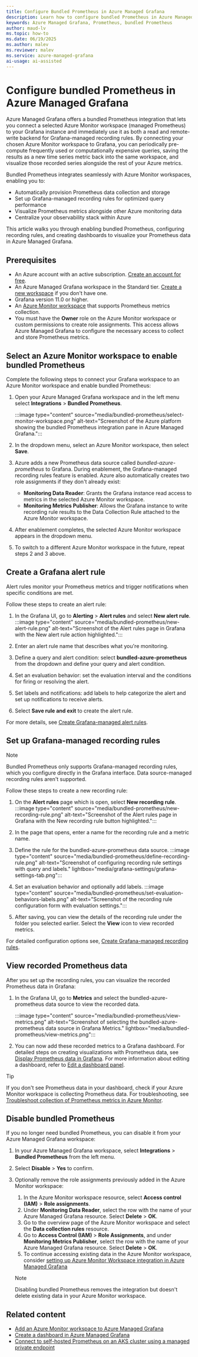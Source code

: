 ```yaml
---
title: Configure Bundled Prometheus in Azure Managed Grafana
description: Learn how to configure bundled Prometheus in Azure Managed Grafana. This guide covers enabling the integration, setting up Grafana-managed recording rules, and visualizing Prometheus metrics.
keywords: Azure Managed Grafana, Prometheus, bundled Prometheus
author: maud-lv
ms.topic: how-to
ms.date: 06/19/2025
ms.author: malev
ms.reviewer: malev
ms.service: azure-managed-grafana
ai-usage: ai-assisted
---
```


# Configure bundled Prometheus in Azure Managed Grafana

Azure Managed Grafana offers a bundled Prometheus integration that lets you connect a selected Azure Monitor workspace (managed Prometheus) to your Grafana instance and immediately use it as both a read and remote-write backend for Grafana-managed recording rules. By connecting your chosen Azure Monitor workspace to Grafana, you can periodically pre-compute frequently used or computationally expensive queries, saving the results as a new time series metric back into the same workspace, and visualize those recorded series alongside the rest of your Azure metrics.

Bundled Prometheus integrates seamlessly with Azure Monitor workspaces, enabling you to:

- Automatically provision Prometheus data collection and storage
- Set up Grafana-managed recording rules for optimized query performance  
- Visualize Prometheus metrics alongside other Azure monitoring data
- Centralize your observability stack within Azure

This article walks you through enabling bundled Prometheus, configuring recording rules, and creating dashboards to visualize your Prometheus data in Azure Managed Grafana.

## Prerequisites

- An Azure account with an active subscription. [Create an account for free](https://azure.microsoft.com/free).
- An Azure Managed Grafana workspace in the Standard tier. [Create a new workspace](./quickstart-managed-grafana-portal.md) if you don't have one.
- Grafana version 11.0 or higher.
- An [Azure Monitor workspace](/azure/azure-monitor/essentials/azure-monitor-workspace-overview) that supports Prometheus metrics collection.
- You must have the **Owner** role on the Azure Monitor workspace or custom permissions to create role assignments. This access allows Azure Managed Grafana to configure the necessary access to collect and store Prometheus metrics.

## Select an Azure Monitor workspace to enable bundled Prometheus

Complete the following steps to connect your Grafana workspace to an Azure Monitor workspace and enable bundled Prometheus:

1. Open your Azure Managed Grafana workspace and in the left menu select **Integrations** > **Bundled Prometheus**.

    :::image type="content" source="media/bundled-prometheus/select-monitor-workspace.png" alt-text="Screenshot of the Azure platform showing the bundled Prometheus integration pane in Azure Managed Grafana.":::

1.  In the dropdown menu, select an Azure Monitor workspace, then select **Save**.
1.  Azure adds a new Prometheus data source called *bundled-azure-prometheus* to Grafana. During enablement, the Grafana-managed recording rules feature is enabled. Azure also automatically creates two role assignments if they don't already exist:

    - **Monitoring Data Reader**: Grants the Grafana instance read access to metrics in the selected Azure Monitor workspace.
    - **Monitoring Metrics Publisher**: Allows the Grafana instance to write recording rule results to the Data Collection Rule attached to the Azure Monitor workspace.

1. After enablement completes, the selected Azure Monitor workspace appears in the dropdown menu.
1. To switch to a different Azure Monitor workspace in the future, repeat steps 2 and 3 above.

## Create a Grafana alert rule

Alert rules monitor your Prometheus metrics and trigger notifications when specific conditions are met.

Follow these steps to create an alert rule:

1. In the Grafana UI, go to **Alerting** > **Alert rules** and select **New alert rule**.
    :::image type="content" source="media/bundled-prometheus/new-alert-rule.png" alt-text="Screenshot of the Alert rules page in Grafana with the New alert rule action highlighted.":::

1. Enter an alert rule name that describes what you're monitoring.
1. Define a query and alert condition: select **bundled-azure-prometheus** from the dropdown and define your query and alert condition.
1. Set an evaluation behavior: set the evaluation interval and the conditions for firing or resolving the alert.
1. Set labels and notifications: add labels to help categorize the alert and set up notifications to receive alerts.
1. Select **Save rule and exit** to create the alert rule.

For more details, see [Create Grafana-managed alert rules](https://grafana.com/docs/grafana/latest/alerting/alerting-rules/create-grafana-managed-rule/).

## Set up Grafana-managed recording rules

> [!NOTE]
> Bundled Prometheus only supports Grafana-managed recording rules, which you configure directly in the Grafana interface. Data source-managed recording rules aren't supported.

Follow these steps to create a new recording rule:

   1. On the **Alert rules** page which is open, select **New recording rule**.
    :::image type="content" source="media/bundled-prometheus/new-recording-rule.png" alt-text="Screenshot of the Alert rules page in Grafana with the New recording rule button highlighted.":::

   1. In the page that opens, enter a name for the recording rule and a metric name.
   1. Define the rule for the bundled-azure-prometheus data source.
    :::image type="content" source="media/bundled-prometheus/define-recording-rule.png" alt-text="Screenshot of configuring recording rule settings with query and labels." lightbox="media/grafana-settings/grafana-settings-tab.png":::

   1. Set an evaluation behavior and optionally add labels.
    :::image type="content" source="media/bundled-prometheus/set-evaluation-behaviors-labels.png" alt-text="Screenshot of the recording rule configuration form with evaluation settings.":::

   1. After saving, you can view the details of the recording rule under the folder you selected earlier. Select the **View** icon to view recorded
metrics.

For detailed configuration options see, [Create Grafana-managed recording rules](https://grafana.com/docs/grafana/latest/alerting/alerting-rules/create-recording-rules/create-grafana-managed-recording-rules).

## View recorded Prometheus data

After you set up the recording rules, you can visualize the recorded Prometheus data in Grafana:

1. In the Grafana UI, go to **Metrics** and select the bundled-azure-prometheus data source to view the recorded data.

    :::image type="content" source="media/bundled-prometheus/view-metrics.png" alt-text="Screenshot of selecting the bundled-azure-prometheus data source in Grafana Metrics." lightbox="media/bundled-prometheus/view-metrics.png":::

1. You can now add these recorded metrics to a Grafana dashboard. For detailed steps on creating visualizations with Prometheus data, see [Display Prometheus data in Grafana](./how-to-connect-azure-monitor-workspace.md#display-prometheus-data-in-grafana). For more information about editing a dashboard, refer to [Edit a dashboard panel](./how-to-create-dashboard.md#edit-a-dashboard-panel).

> [!TIP]
> If you don't see Prometheus data in your dashboard, check if your Azure Monitor workspace is collecting Prometheus data. For troubleshooting, see [Troubleshoot collection of Prometheus metrics in Azure Monitor](/azure/azure-monitor/containers/prometheus-metrics-troubleshoot).

## Disable bundled Prometheus

If you no longer need bundled Prometheus, you can disable it from your Azure Managed Grafana workspace:

1. In your Azure Managed Grafana workspace, select **Integrations** > **Bundled Prometheus** from the left menu.
1. Select **Disable** > **Yes** to confirm.
1. Optionally remove the role assignments previously added in the Azure Monitor workspace:
   1. In the Azure Monitor workspace resource, select **Access control (IAM)** > **Role assignments**.
   1. Under **Monitoring Data Reader**, select the row with the name of your Azure Managed Grafana resource. Select **Delete** > **OK**.
   1. Go to the overview page of the Azure Monitor workspace and select the **Data collection rules** resource.
   1. Go to **Access Control (IAM)** > **Role Assignments**, and under **Monitoring Metrics Publisher**, select the row with the name of your Azure Managed Grafana resource. Select **Delete** > **OK**.
   1. To continue accessing existing data in the Azure Monitor workspace, consider [setting up Azure Monitor Workspace integration in Azure Managed Grafana](./how-to-connect-azure-monitor-workspace.md)
    
    > [!NOTE] 
    > Disabling bundled Prometheus removes the integration but doesn't delete existing data in your Azure Monitor workspace.

## Related content

- [Add an Azure Monitor workspace to Azure Managed Grafana](./how-to-connect-azure-monitor-workspace.md)
- [Create a dashboard in Azure Managed Grafana](./how-to-create-dashboard.md)
- [Connect to self-hosted Prometheus on an AKS cluster using a managed private endpoint](./tutorial-mpe-oss-prometheus.md)
